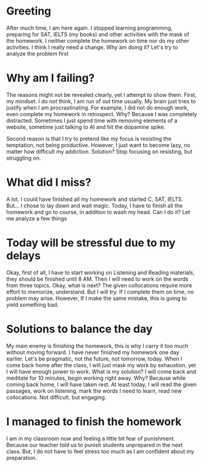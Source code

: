 # Greeting
After much time, I am here again. I stopped learning programming, preparing for SAT, IELTS (my books) and other activities with the mask of the homework. I neither complete the homework on time nor do my other activities. I think I really need a change. Why am doing it? Let's try to analyze the problem first
# Why am I failing?
The reasons might not be revealed clearly, yet I attempt to show them. First, my mindset. I do not think, I am run of out time usually. My brain just tries to justify when I am procrastinating. For example, I did not do enough work, even complete my homework in retrospect. Why? Because I was completely distracted. Sometimes I just spend time with removing elements of a website, sometime just talking to AI and hit the dopamine spike. 

Second reason is that I try to pretend like my focus is resisting the temptation, not being productive. However, I just want to become lazy, no matter how difficult my addiction. Solution? Stop focusing on resisting, but struggling on. 
# What did I miss?
A lot. I could have finished all my homework and started C, SAT, IELTS. But... I chose to lay down and wait magic. Today, I have to finish all the homework and go to course, in addition to wash my head. Can I do it? Let me analyze a few things
# Today will be stressful due to my delays
Okay, first of all, I have to start working on Listening and Reading materials, they should be finished until 8 AM. Then I will need to work on the words from three topics. Okay, what is next? The given collocations require more effort to memorize, understand. But I will try. If I complete them on time, no problem may arise. However, If I make the same mistake, this is going to yield something bad.
# Solutions to balance the day
My main enemy is finishing the homework, this is why I carry it too much without moving forward. I have never finished my homework one day earlier. Let's be pragmatic, not the future, not tomorrow, today. When I come back home after the class, I will just mask my work by exhaustion, yet I will have enough power to work. What is my solution? I will come back and meditate for 10 minutes, begin working right away. Why? Because while coming back home, I will have taken rest. At least today, I will read the given passages, work on listening, mark the words I need to learn, read new collocations. Not difficult, but engaging. 
# I managed to finish the homework
I am in my classroom now and feeling a little bit fear of punishment. Because our teacher told us to punish students unprepared in the next class. But, I do not have to feel stress too much as I am confident about my preparation.